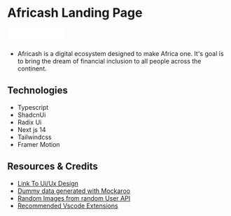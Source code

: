 # Africash Landing Page

![Logo](./public/images/logos/dark.png)

- Africash is a digital ecosystem designed to make Africa one. It's goal is to bring the dream of financial inclusion to all people across the continent.

## Technologies

- Typescript
- ShadcnUi
- Radix Ui
- Next js 14
- Tailwindcss
- Framer Motion

## Resources & Credits

- [Link To Ui/Ux Design](https://www.figma.com/community/file/1221017795490117113/africash-fintech-landing-page)
- [Dummy data generated with Mockaroo](https://www.mockaroo.com/)
- [Random Images from random User API]()
- [Recommended Vscode Extensions]()
